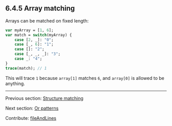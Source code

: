 ## 6.4.5 Array matching

Arrays can be matched on fixed length:

```haxe
var myArray = [1, 6];
var match = switch(myArray) {
	case [2, _]: "0";
	case [_, 6]: "1";
	case []: "2";
	case [_, _, _]: "3";
	case _: "4";
}
trace(match); // 1
```

This will trace `1` because `array[1]` matches `6`, and `array[0]` is allowed to be anything.

---

Previous section: [Structure matching](lf-pattern-matching-structure.md)

Next section: [Or patterns](lf-pattern-matching-or.md)

Contribute: [fileAndLines](https://github.com/HaxeFoundation/HaxeManual/blob/master/06-language-features.tex#L183-183)
